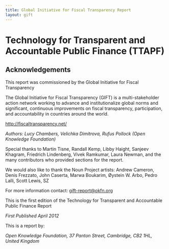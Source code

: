```yaml
---
title: Global Initiative for Fiscal Transparency Report
layout: gift
---
```


# Technology for Transparent and Accountable Public Finance (TTAPF)
 
## Acknowledgements

This report was commissioned by the Global Initiative for Fiscal Transparency

The Global Initiative for Fiscal Transparency (GIFT) is a multi-stakeholder action network working to advance and institutionalize global norms and significant, continuous improvements on fiscal transparency, participation, and accountability in countries around the world.

<http://fiscaltransparency.net/>

*Authors: Lucy Chambers, Velichka Dimitrova, Rufus Pollock (Open Knowledge Foundation)*

Special thanks to Martin Tisne, Randall Kemp, Libby Haight, Sanjeev Khagram, Friedrich Lindenberg, Vivek Ramkumar, Laura Newman, and the many contributors who provided sections for the report. 

We would also like to thank the Noun Project artists:
Andrew Cameron, Denis Frezzato, John Caserta, Marwa Boukarim, Øystein W. Arbo, Pedro Lalli, Scott Lewis, SZ

For more information contact: <gift-report@okfn.org>

This is the first edition of the Technology for Transparent and Accountable Public Finance Report

*First Published April 2012*

This is a report by: 

<address>
Open Knowledge Foundation,
37 Panton Street, Cambridge,
CB2 1HL,
United Kingdom
</address>
